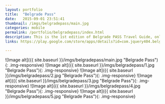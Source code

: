 ```yaml
---
layout: portfolio
title:  "Belgrade Pass"
date:   2015-09-01 23:51:41
thumbnail: /imgs/belgradepass/main.jpg
categories: mobile
permalink: /portfolio/belgradepass/index.html
description: This is the 1st edition of Belgrade PASS Travel Guide, only android application that can save you up to 300 EURO during your stay in Belgrade. After you have installed initial file, your application will download about 19 MB of additional data. This as well will help you save money by decreasing mobile data usage.
links: https://play.google.com/store/apps/details?id=com.jquery404.belgradepass

---
```


![Image alt]({{ site.baseurl }}/imgs/belgradepass/main.jpg "Belgrade Pass"){: .img-responsive}
![Image alt]({{ site.baseurl }}/imgs/belgradepass/1.jpg "Belgrade Pass"){: .img-responsive}
![Image alt]({{ site.baseurl }}/imgs/belgradepass/2.jpg "Belgrade Pass"){: .img-responsive}
![Image alt]({{ site.baseurl }}/imgs/belgradepass/3.jpg "Belgrade Pass"){: .img-responsive}
![Image alt]({{ site.baseurl }}/imgs/belgradepass/4.jpg "Belgrade Pass"){: .img-responsive}
![Image alt]({{ site.baseurl }}/imgs/belgradepass/5.jpg "Belgrade Pass"){: .img-responsive}
